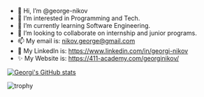 - 👋 Hi, I’m @george-nikov
- 👀 I’m interested in Programming and Tech. 
- 🌱 I’m currently learning Software Engineering.
- 💞️ I’m looking to collaborate on internship and junior programs.
- 📫 My email is: nikov.george@gmail.com
- 📱 My LinkedIn is: https://www.linkedin.com/in/georgi-nikov
- ✨ My Website is: https://411-academy.com/georginikov/

[![Georgi's GitHub stats](https://github-readme-stats.vercel.app/api?username=george-nikov)](https://github.com/george-nikov/github-readme-stats)

![trophy](https://github-profile-trophy.vercel.app/?username=kattni)
